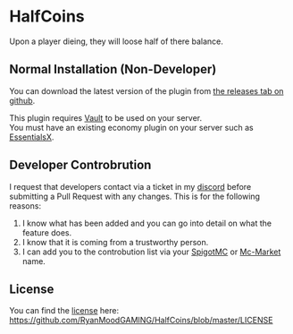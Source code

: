 # HalfCoins

Upon a player dieing, they will loose half of there balance.  

## Normal Installation (Non-Developer) 

You can download the latest version of the plugin from [the releases tab on github](https://github.com/RyanMoodGAMING/HalfCoins/releases).  

This plugin requires [Vault](https://dev.bukkit.org/projects/vault) to be used on your server.  
You must have an existing economy plugin on your server such as [EssentialsX](https://essentialsx.net/).  

## Developer Controbrution

I request that developers contact via a ticket in my [discord](https://discord.gg/T2qKspyxGR) before submitting a Pull Request with any changes. This is for the following reasons:
 1. I know what has been added and you can go into detail on what the feature does.
 2. I know that it is coming from a trustworthy person.
 3. I can add you to the controbution list via your [SpigotMC](https://www.spigotmc.org/) or [Mc-Market](https://mc-market.org/) name.

## License

You can find the [license](https://github.com/RyanMoodGAMING/HalfCoins/blob/master/LICENSE) here: https://github.com/RyanMoodGAMING/HalfCoins/blob/master/LICENSE
